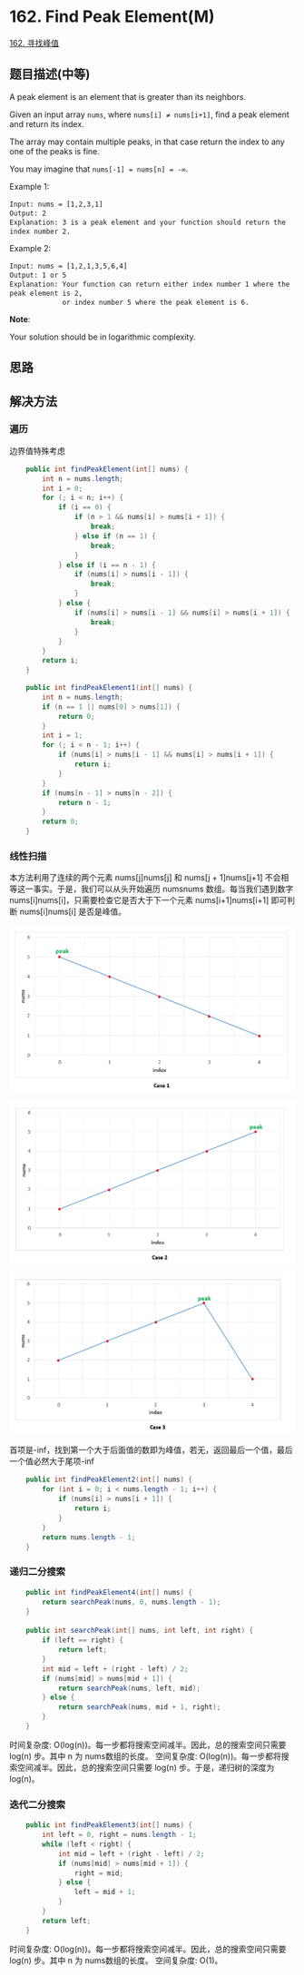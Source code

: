 # 162. Find Peak Element\(M\)

[162. 寻找峰值](https://leetcode-cn.com/problems/find-peak-element/)

## 题目描述\(中等\)

A peak element is an element that is greater than its neighbors.

Given an input array `nums`, where `nums[i] ≠ nums[i+1]`, find a peak element and return its index.

The array may contain multiple peaks, in that case return the index to any one of the peaks is fine.

You may imagine that `nums[-1] = nums[n] = -∞`.

Example 1:

```
Input: nums = [1,2,3,1]
Output: 2
Explanation: 3 is a peak element and your function should return the index number 2.
```

Example 2:

```
Input: nums = [1,2,1,3,5,6,4]
Output: 1 or 5 
Explanation: Your function can return either index number 1 where the peak element is 2, 
             or index number 5 where the peak element is 6.
```

**Note**:

Your solution should be in logarithmic complexity.

## 思路

## 解决方法

### 遍历

边界值特殊考虑

```java
    public int findPeakElement(int[] nums) {
        int n = nums.length;
        int i = 0;
        for (; i < n; i++) {
            if (i == 0) {
                if (n > 1 && nums[i] > nums[i + 1]) {
                    break;
                } else if (n == 1) {
                    break;
                }
            } else if (i == n - 1) {
                if (nums[i] > nums[i - 1]) {
                    break;
                }
            } else {
                if (nums[i] > nums[i - 1] && nums[i] > nums[i + 1]) {
                    break;
                }
            }
        }
        return i;
    }
```

```java
    public int findPeakElement1(int[] nums) {
        int n = nums.length;
        if (n == 1 || nums[0] > nums[1]) {
            return 0;
        }
        int i = 1;
        for (; i < n - 1; i++) {
            if (nums[i] > nums[i - 1] && nums[i] > nums[i + 1]) {
                return i;
            }
        }
        if (nums[n - 1] > nums[n - 2]) {
            return n - 1;
        }
        return 0;
    }
```

### 线性扫描

本方法利用了连续的两个元素 nums\[j\]nums\[j\] 和 nums\[j + 1\]nums\[j+1\] 不会相等这一事实。于是，我们可以从头开始遍历 numsnums 数组。每当我们遇到数字 nums\[i\]nums\[i\]，只需要检查它是否大于下一个元素 nums\[i+1\]nums\[i+1\] 即可判断 nums\[i\]nums\[i\] 是否是峰值。

![](../assets/101-200/162-s-2-1.png)



![](../assets/101-200/162-s-2-2.png)



![](../assets/101-200/162-s-2-3.png)



首项是-inf，找到第一个大于后面值的数即为峰值，若无，返回最后一个值，最后一个值必然大于尾项-inf

```java
    public int findPeakElement2(int[] nums) {
        for (int i = 0; i < nums.length - 1; i++) {
            if (nums[i] > nums[i + 1]) {
                return i;
            }
        }
        return nums.length - 1;
    }
```

### 递归二分搜索

```java
    public int findPeakElement4(int[] nums) {
        return searchPeak(nums, 0, nums.length - 1);
    }

    public int searchPeak(int[] nums, int left, int right) {
        if (left == right) {
            return left;
        }
        int mid = left + (right - left) / 2;
        if (nums[mid] > nums[mid + 1]) {
            return searchPeak(nums, left, mid);
        } else {
            return searchPeak(nums, mid + 1, right);
        }
    }
```

时间复杂度: O(log(n))。每一步都将搜索空间减半。因此，总的搜索空间只需要 log(n) 步。其中 n 为 nums数组的长度。
空间复杂度: O(log(n))。每一步都将搜索空间减半。因此，总的搜索空间只需要 log(n) 步。于是，递归树的深度为log(n)。


### 迭代二分搜索

```java
    public int findPeakElement3(int[] nums) {
        int left = 0, right = nums.length - 1;
        while (left < right) {
            int mid = left + (right - left) / 2;
            if (nums[mid] > nums[mid + 1]) {
                right = mid;
            } else {
                left = mid + 1;
            }
        }
        return left;
    }

```

时间复杂度: O(log(n))。每一步都将搜索空间减半。因此，总的搜索空间只需要 log(n) 步。其中 n 为 nums数组的长度。
空间复杂度: O(1)。





